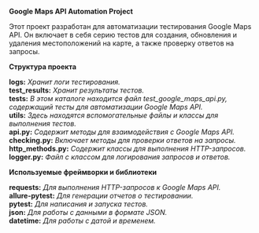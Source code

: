 **Google Maps API Automation Project**

Этот проект разработан для автоматизации тестирования Google Maps API. Он включает в себя серию тестов для создания, обновления и удаления местоположений на карте, а также проверку ответов на запросы.

**Структура проекта**  

**logs:** *Хранит логи тестирования.*  
**test_results:** *Хранит результаты тестов.*  
**tests:** *В этом каталоге находится файл test_google_maps_api.py, содержащий тесты для автоматизации Google Maps API.*  
**utils:** *Здесь находятся вспомогательные файлы и классы для выполнения тестов.*  
**api.py:** *Содержит методы для взаимодействия с Google Maps API.*  
**checking.py:** *Включает методы для проверки ответов на запросы.*  
**http_methods.py:** *Содержит классы для выполнения HTTP-запросов.*  
**logger.py:** *Файл с классом для логирования запросов и ответов.*  

**Используемые фреймворки и библиотеки**  

**requests:** *Для выполнения HTTP-запросов к Google Maps API.*  
**allure-pytest:** *Для генерации отчетов о тестировании.*  
**pytest:** *Для написания и запуска тестов.*  
**json:** *Для работы с данными в формате JSON.*  
**datetime:** *Для работы с датой и временем.*
